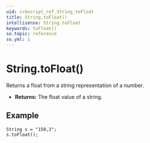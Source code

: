 ```yaml
---
uid: crmscript_ref_String_toFloat
title: String.toFloat()
intellisense: String.toFloat
keywords: toFloat()
so.topic: reference
so.yml: 1
---
```


# String.toFloat()

Returns a float from a string representation of a number.

* **Returns:** The float value of a string.

## Example

```crmscript
String s = "150,3";
s.toFloat();
```
